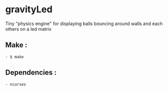 # gravityLed

Tiny "physics engine" for displaying balls bouncing around walls and each others on a led matrix 

## Make : 

	- $ make


## Dependencies :

	- ncurses
